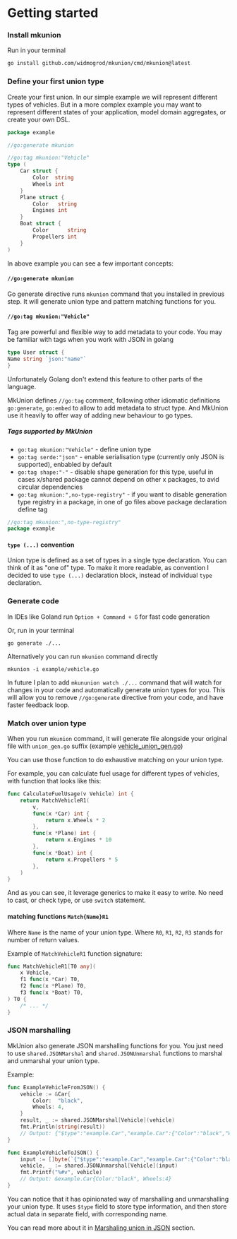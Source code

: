 # Getting started

### Install mkunion
Run in your terminal
```bash
go install github.com/widmogrod/mkunion/cmd/mkunion@latest
```

### Define your first union type
Create your first union. In our simple example we will represent different types of vehicles.
But in a more complex example you may want to represent different states of your application, model domain aggregates, or create your own DSL.
```go title="example/vehicle.go"
package example

//go:generate mkunion

//go:tag mkunion:"Vehicle"
type (
	Car struct {
		Color  string
		Wheels int
	}
	Plane struct {
		Color   string
		Engines int
	}
	Boat struct {
		Color      string
		Propellers int
	}
)
```

In above example you can see a few important concepts:

#### `//go:generate mkunion`

Go generate directive runs `mkunion` command that you installed in previous step.
It will generate union type and pattern matching functions for you.

#### `//go:tag mkunion:"Vehicle"`

Tag are powerful and flexible way to add metadata to your code.
You may be familiar with tags when you work with JSON in golang

```go
type User struct {
Name string `json:"name"`
}

```

Unfortunately Golang don't extend this feature to other parts of the language.

MkUnion defines `//go:tag` comment, following other idiomatic definitions `go:generate`, `go:embed` to allow to add metadata to struct type.
And MkUnion use it heavily to offer way of adding new behaviour to go types.

##### Tags supported by MkUnion

- `go:tag mkunion:"Vehicle"` - define union type
- `go:tag serde:"json"` - enable serialisation type (currently only JSON is supported), enbabled by default
- `go:tag shape:"-"` - disable shape generation for this type, useful in cases x/shared package cannot depend on other x packages, to avid circular dependencies
- `go:tag mkunion:",no-type-registry"` - if you want to disable generation type registry in a package, in one of go files above package declaration define tag
```go
//go:tag mkunion:",no-type-registry"
package example

```

#### `type (...)` convention

Union type is defined as a set of types in a single type declaration. You can think of it as "one of" type.
To make it more readable, as convention I decided to use `type (...)` declaration block, instead of individual `type` declaration.

### Generate code
In IDEs like Goland run `Option + Command + G` for fast code generation

Or, run in your terminal
```
go generate ./...
```

Alternatively you can run `mkunion` command directly
```
mkunion -i example/vehicle.go
```

In future I plan to add `mkununion watch ./...` command that will watch for changes in your code and automatically generate union types for you.
This will allow you to remove `//go:generate` directive from your code, and have faster feedback loop.

### Match over union type
When you run `mkunion` command, it will generate file alongside your original file with `union_gen.go` suffix (example [vehicle_union_gen.go](https://github.com/widmogrod/mkunion/tree/main/example/vehicle_union_gen.go))

You can use those function to do exhaustive matching on your union type.

For example, you can calculate fuel usage for different types of vehicles, with function that looks like this:

```go title="example/vehicle.go"
func CalculateFuelUsage(v Vehicle) int {
	return MatchVehicleR1(
		v,
		func(x *Car) int {
			return x.Wheels * 2
		},
		func(x *Plane) int {
			return x.Engines * 10
		},
		func(x *Boat) int {
			return x.Propellers * 5
		},
	)
}
```

And as you can see, it leverage generics to make it easy to write.
No need to cast, or check type, or use `switch` statement.

#### matching functions `Match{Name}R1`
Where `Name` is the name of your union type.
Where `R0`, `R1`, `R2`, `R3` stands for number of return values.

Example of `MatchVehicleR1` function signature:
```go
func MatchVehicleR1[T0 any](
	x Vehicle,
	f1 func(x *Car) T0,
	f2 func(x *Plane) T0,
	f3 func(x *Boat) T0,
) T0 {
	/* ... */
}
```

### JSON marshalling

MkUnion also generate JSON marshalling functions for you.
You just need to use `shared.JSONMarshal` and `shared.JSONUnmarshal` functions to marshal and unmarshal your union type.

Example:

```go
func ExampleVehicleFromJSON() {
    vehicle := &Car{
        Color:  "black",
        Wheels: 4,
    }
    result, _ := shared.JSONMarshal[Vehicle](vehicle)
    fmt.Println(string(result))
    // Output: {"$type":"example.Car","example.Car":{"Color":"black","Wheels":4}}
}

func ExampleVehicleToJSON() {
    input := []byte(`{"$type":"example.Car","example.Car":{"Color":"black","Wheels":4}}`)
    vehicle, _ := shared.JSONUnmarshal[Vehicle](input)
    fmt.Printf("%#v", vehicle)
    // Output: &example.Car{Color:"black", Wheels:4}
}
```

You can notice that it has opinionated way of marshalling and unmarshalling your union type.
It uses `$type` field to store type information, and then store actual data in separate field, with corresponding name.

You can read more about it in [Marshaling union in JSON](./examples/json.md) section.